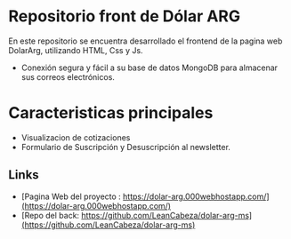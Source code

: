 # Repositorio front de Dólar ARG
En este repositorio se encuentra desarrollado el frontend de la pagina web DolarArg, utilizando HTML, Css y Js.
- Conexión segura y fácil a su base de datos MongoDB para almacenar sus correos electrónicos.

# Caracteristicas principales
- Visualizacion de cotizaciones
- Formulario de Suscripción y Desuscripción al newsletter.

## Links
- [Pagina Web del proyecto : https://dolar-arg.000webhostapp.com/](https://dolar-arg.000webhostapp.com/)
- [Repo del back: https://github.com/LeanCabeza/dolar-arg-ms](https://github.com/LeanCabeza/dolar-arg-ms)
